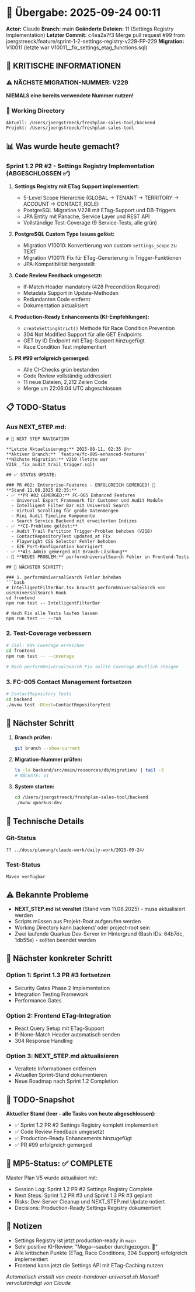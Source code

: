 # 🤝 Übergabe: 2025-09-24 00:11
**Actor:** Claude
**Branch:** main
**Geänderte Dateien:** 11 (Settings Registry Implementation)
**Letzter Commit:** c4ea2a7f3 Merge pull request #99 from joergstreeck/feature/sprint-1-2-settings-registry-v228-FP-229
**Migration:** V10011 (letzte war V10011__fix_settings_etag_functions.sql)

## 🚨 KRITISCHE INFORMATIONEN

### ⚠️ NÄCHSTE MIGRATION-NUMMER: V229
**NIEMALS eine bereits verwendete Nummer nutzen!**

### 📍 Working Directory
```
Aktuell: /Users/joergstreeck/freshplan-sales-tool/backend
Projekt: /Users/joergstreeck/freshplan-sales-tool
```

## 📊 Was wurde heute gemacht?

### Sprint 1.2 PR #2 - Settings Registry Implementation (ABGESCHLOSSEN ✅)

1. **Settings Registry mit ETag Support implementiert:**
   - 5-Level Scope Hierarchie (GLOBAL → TENANT → TERRITORY → ACCOUNT → CONTACT_ROLE)
   - PostgreSQL Migration V228 mit ETag-Support und DB-Triggers
   - JPA Entity mit Panache, Service Layer und REST API
   - Vollständige Test-Coverage (9 Service-Tests, alle grün)

2. **PostgreSQL Custom Type Issues gelöst:**
   - Migration V10010: Konvertierung von custom `settings_scope` zu TEXT
   - Migration V10011: Fix für ETag-Generierung in Trigger-Funktionen
   - JPA-Kompatibilität hergestellt

3. **Code Review Feedback umgesetzt:**
   - If-Match Header mandatory (428 Precondition Required)
   - Metadata Support in Update-Methoden
   - Redundanten Code entfernt
   - Dokumentation aktualisiert

4. **Production-Ready Enhancements (KI-Empfehlungen):**
   - `createSettingStrict()` Methode für Race Condition Prevention
   - 304 Not Modified Support für alle GET Endpoints
   - GET by ID Endpoint mit ETag-Support hinzugefügt
   - Race Condition Test implementiert

5. **PR #99 erfolgreich gemerged:**
   - Alle CI-Checks grün bestanden
   - Code Review vollständig addressiert
   - 11 neue Dateien, 2,212 Zeilen Code
   - Merge um 22:06:04 UTC abgeschlossen

## 📋 TODO-Status

### Aus NEXT_STEP.md:
```
# 🧭 NEXT STEP NAVIGATION

**Letzte Aktualisierung:** 2025-08-11, 02:35 Uhr  
**Aktiver Branch:** `feature/fc-005-enhanced-features`
**Nächste Migration:** V219 (letzte war V218__fix_audit_trail_trigger.sql)

## ✅ STATUS UPDATE:

### PR #82: Enterprise-Features - ERFOLGREICH GEMERGED! 🎉
**Stand 11.08.2025 02:35:**
- ✅ **PR #82 GEMERGED:** FC-005 Enhanced Features
  - Universal Export Framework für Customer und Audit Module
  - Intelligent Filter Bar mit Universal Search
  - Virtual Scrolling für große Datenmengen
  - Mini Audit Timeline Komponente
  - Search Service Backend mit erweiterten Indizes
- ✅ **CI-Probleme gelöst:**
  - Audit Trail Partition Trigger-Problem behoben (V218)
  - ContactRepositoryTest updated_at Fix
  - Playwright CSS Selector Fehler behoben
  - E2E Port-Konfiguration korrigiert
- ✅ **Als Admin gemerged mit Branch-Löschung**
- 🔴 **NEUES PROBLEM:** performUniversalSearch Fehler in Frontend-Tests

## 🎯 NÄCHSTER SCHRITT:

### 1. performUniversalSearch Fehler beheben
```bash
# IntelligentFilterBar.tsx braucht performUniversalSearch von useUniversalSearch Hook
cd frontend
npm run test -- IntelligentFilterBar

# Nach Fix alle Tests laufen lassen
npm run test -- --run
```

### 2. Test-Coverage verbessern
```bash
# Ziel: 80% Coverage erreichen
cd frontend
npm run test -- --coverage

# Nach performUniversalSearch Fix sollte Coverage deutlich steigen
```

### 3. FC-005 Contact Management fortsetzen
```bash
# ContactRepository Tests
cd backend
./mvnw test -Dtest=ContactRepositoryTest
```

## 🎯 Nächster Schritt

1. **Branch prüfen:**
   ```bash
   git branch --show-current
   ```

2. **Migration-Nummer prüfen:**
   ```bash
   ls -la backend/src/main/resources/db/migration/ | tail -3
   # NÄCHSTE: V1
   ```

3. **System starten:**
   ```bash
   cd /Users/joergstreeck/freshplan-sales-tool/backend
   ./mvnw quarkus:dev
   ```

## 🔧 Technische Details

### Git-Status
```
?? ../docs/planung/claude-work/daily-work/2025-09-24/
```

### Test-Status
```
Maven verfügbar
```

## ⚠️ Bekannte Probleme

- **NEXT_STEP.md ist veraltet** (Stand vom 11.08.2025) - muss aktualisiert werden
- Scripts müssen aus Projekt-Root aufgerufen werden
- Working Directory kann backend/ oder project-root sein
- Zwei laufende Quarkus Dev-Server im Hintergrund (Bash IDs: 64b7dc, 1db55e) - sollten beendet werden

## 🎯 Nächster konkreter Schritt

### Option 1: Sprint 1.3 PR #3 fortsetzen
- Security Gates Phase 2 Implementation
- Integration Testing Framework
- Performance Gates

### Option 2: Frontend ETag-Integration
- React Query Setup mit ETag-Support
- If-None-Match Header automatisch senden
- 304 Response Handling

### Option 3: NEXT_STEP.md aktualisieren
- Veraltete Informationen entfernen
- Aktuellen Sprint-Stand dokumentieren
- Neue Roadmap nach Sprint 1.2 Completion

## 📝 TODO-Snapshot

**Aktueller Stand (leer - alle Tasks von heute abgeschlossen):**
- ✅ Sprint 1.2 PR #2 Settings Registry komplett implementiert
- ✅ Code Review Feedback umgesetzt
- ✅ Production-Ready Enhancements hinzugefügt
- ✅ PR #99 erfolgreich gemerged

## 🔄 MP5-Status: ✅ COMPLETE

Master Plan V5 wurde aktualisiert mit:
- Session Log: Sprint 1.2 PR #2 Settings Registry Complete
- Next Steps: Sprint 1.2 PR #3 und Sprint 1.3 PR #3 geplant
- Risks: Dev-Server Cleanup und NEXT_STEP.md Update notiert
- Decisions: Production-Ready Settings Registry dokumentiert

## 📝 Notizen

- Settings Registry ist jetzt production-ready in `main`
- Sehr positive KI-Review: "Mega—sauber durchgezogen. 🎯"
- Alle kritischen Punkte (ETag, Race Conditions, 304 Support) erfolgreich implementiert
- Frontend kann jetzt die Settings API mit ETag-Caching nutzen

_Automatisch erstellt von create-handover-universal.sh_
_Manuell vervollständigt von Claude_
